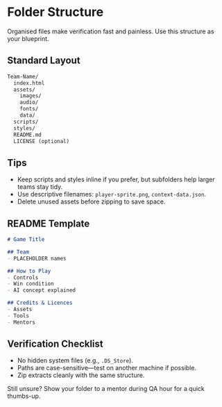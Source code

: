# Folder Structure

Organised files make verification fast and painless. Use this structure as your blueprint.

## Standard Layout

```markdown
Team-Name/
  index.html
  assets/
    images/
    audio/
    fonts/
    data/
  scripts/
  styles/
  README.md
  LICENSE (optional)
```

## Tips

- Keep scripts and styles inline if you prefer, but subfolders help larger teams stay tidy.
- Use descriptive filenames: `player-sprite.png`, `context-data.json`.
- Delete unused assets before zipping to save space.

## README Template

```markdown
# Game Title

## Team
- PLACEHOLDER names

## How to Play
- Controls
- Win condition
- AI concept explained

## Credits & Licences
- Assets
- Tools
- Mentors
```

## Verification Checklist

- No hidden system files (e.g., `.DS_Store`).
- Paths are case-sensitive—test on another machine if possible.
- Zip extracts cleanly with the same structure.

Still unsure? Show your folder to a mentor during QA hour for a quick thumbs-up.
